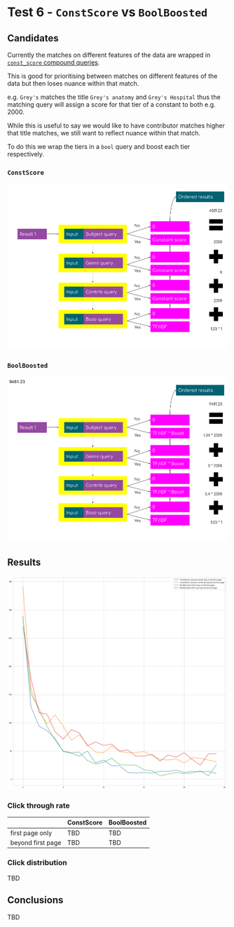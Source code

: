 # Test 6 - `ConstScore` vs `BoolBoosted`

## Candidates

Currently the matches on different features of the data are wrapped in [`const_score` compound queries](https://www.elastic.co/guide/en/elasticsearch/reference/current/query-dsl-constant-score-query.html).

This is good for prioritising between matches on different features of the data but then loses nuance within that match.

e.g. `Grey's` matches the title `Grey's anatomy` and `Grey's Hospital` thus the matching query will assign a score for that tier of a constant to both e.g. 2000.

While this is useful to say we would like to have contributor matches higher that title matches, we still want to reflect nuance within that match.

To do this we wrap the tiers in a `bool` query and boost each tier respectively.

### `ConstScore`

![ConstScore calculation](../../.gitbook/assets/scoring-constscore.png)

### `BoolBoosted`

![BoolBoosted calculation](../../.gitbook/assets/scoring-boolboosted.png)

## Results

![BoolBoosted calculation](../../.gitbook/assets/constscore_boolboosted_distribution.png)

### Click through rate

|                   | ConstScore | BoolBoosted |
| :---------------- | :--------- | :---------- |
| first page only   | TBD        | TBD         |
| beyond first page | TBD        | TBD         |

### Click distribution

TBD

## Conclusions

TBD
